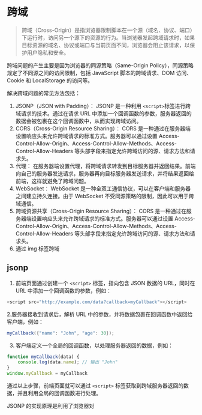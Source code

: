 # 跨域

> 跨域（Cross-Origin）是指浏览器限制脚本在一个源（域名、协议、端口）下运行时，访问另一个源下的资源的行为。当浏览器发起跨域请求时，如果目标资源的域名、协议或端口与当前页面不同，浏览器会阻止该请求，以保护用户隐私和安全。

跨域问题的产生主要是因为浏览器的同源策略（Same-Origin Policy），同源策略规定了不同源之间的访问限制，包括 JavaScript 脚本的跨域请求、DOM 访问、Cookie 和 LocalStorage 的访问等。

解决跨域问题的常见方法包括：

1. JSONP（JSON with Padding）： JSONP 是一种利用 `<script>`标签进行跨域请求的技术。通过在请求 URL 中添加一个回调函数的参数，服务器返回的数据会被包裹在这个回调函数中，从而实现跨域访问。
2. CORS（Cross-Origin Resource Sharing）： CORS 是一种通过在服务器端设置响应头来允许跨域请求的标准方式。服务器可以通过设置 Access-Control-Allow-Origin、Access-Control-Allow-Methods、Access-Control-Allow-Headers 等头部字段来指定允许跨域访问的源、请求方法和请求头。
3. 代理： 在服务器端设置代理，将跨域请求转发到目标服务器并返回结果。前端向自己的服务器发送请求，服务器再向目标服务器发送请求，并将结果返回给前端，这样就避免了跨域问题。
4. WebSocket： WebSocket 是一种全双工通信协议，可以在客户端和服务器之间建立持久连接。由于 WebSocket 不受同源策略的限制，因此可以用于跨域通信。
5. 跨域资源共享（Cross-Origin Resource Sharing）： CORS 是一种通过在服务器端设置响应头来允许跨域请求的标准方式。服务器可以通过设置 Access-Control-Allow-Origin、Access-Control-Allow-Methods、Access-Control-Allow-Headers 等头部字段来指定允许跨域访问的源、请求方法和请求头。
6. 通过 img 标签跨域

## jsonp

1. 前端页面通过创建一个 `<script>` 标签，指向包含 JSON 数据的 URL，同时在 URL 中添加一个回调函数的参数，例如：

```js
<script src="http://example.com/data?callback=myCallback"></script>
```

2.服务器接收到请求后，解析 URL 中的参数，并将数据包裹在回调函数中返回给客户端，例如：

```java
myCallback({"name": "John", "age": 30});
```

3. 客户端定义一个全局的回调函数，以处理服务器返回的数据，例如：

```js
function myCallback(data) {
    console.log(data.name); // 输出 "John"
}
window.myCallback = myCallback
```

通过以上步骤，前端页面就可以通过 `<script>` 标签获取到跨域服务器返回的数据，并且利用全局的回调函数进行处理。

JSONP 的实现原理是利用了浏览器对 <script> 标签的加载不受同源策略限制的特性，从而实现跨域请求。不过需要注意的是，JSONP 只支持 GET 请求，并且由于是将数据作为 JavaScript 代码执行，存在安全风险，可能被恶意注入恶意代码，因此在使用时需要谨慎防范。




